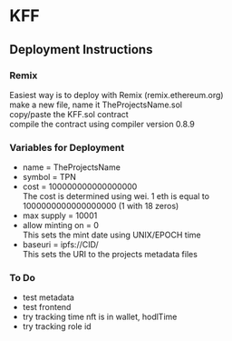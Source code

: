 # KFF

## Deployment Instructions

### Remix
Easiest way is to deploy with Remix (remix.ethereum.org) <br>
make a new file, name it TheProjectsName.sol <br>
copy/paste the KFF.sol contract <br>
compile the contract using compiler version 0.8.9 <br>

### Variables for Deployment
- name = TheProjectsName <br>
- symbol = TPN <br>
- cost = 100000000000000000 <br>
The cost is determined using wei. 1 eth is equal to 1000000000000000000 (1 with 18 zeros) <br>
- max supply = 10001 <br>
- allow minting on = 0 <br>
This sets the mint date using UNIX/EPOCH time
- baseuri = ipfs://CID/ <br> 
This sets the URI to the projects metadata files

### To Do
- test metadata <br>
- test frontend  <br>
- try tracking time nft is in wallet, hodlTime <br>
- try tracking role id <br>
